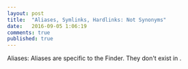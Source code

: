 ```yaml
---
layout: post
title:  "Aliases, Symlinks, Hardlinks: Not Synonyms"
date:   2016-09-05 1:06:19
comments: true
published: true
---
```


Aliases: Aliases are specific to the Finder. They don't exist in .

<!--more-->


